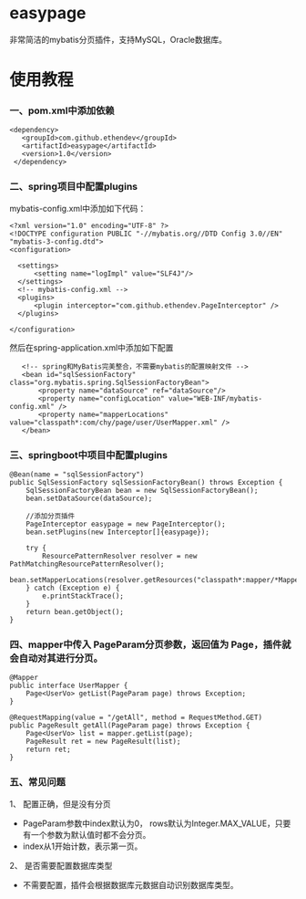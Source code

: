 # easypage
非常简洁的mybatis分页插件，支持MySQL，Oracle数据库。

# 使用教程

### 一、pom.xml中添加依赖

```
<dependency>
   <groupId>com.github.ethendev</groupId>
   <artifactId>easypage</artifactId>
   <version>1.0</version>
 </dependency>
```

### 二、spring项目中配置plugins
mybatis-config.xml中添加如下代码：
```
<?xml version="1.0" encoding="UTF-8" ?>
<!DOCTYPE configuration PUBLIC "-//mybatis.org//DTD Config 3.0//EN" "mybatis-3-config.dtd">
<configuration>

  <settings>
      <setting name="logImpl" value="SLF4J"/>
  </settings>
  <!-- mybatis-config.xml -->
  <plugins>
      <plugin interceptor="com.github.ethendev.PageInterceptor" />
  </plugins>

</configuration>
```
然后在spring-application.xml中添加如下配置
```
   <!-- spring和MyBatis完美整合，不需要mybatis的配置映射文件 -->
   <bean id="sqlSessionFactory" class="org.mybatis.spring.SqlSessionFactoryBean">
       <property name="dataSource" ref="dataSource"/>
       <property name="configLocation" value="WEB-INF/mybatis-config.xml" />
       <property name="mapperLocations" value="classpath*:com/chy/page/user/UserMapper.xml" />
   </bean>
```



### 三、springboot中项目中配置plugins

````
@Bean(name = "sqlSessionFactory")
public SqlSessionFactory sqlSessionFactoryBean() throws Exception {
    SqlSessionFactoryBean bean = new SqlSessionFactoryBean();
    bean.setDataSource(dataSource);

    //添加分页插件
    PageInterceptor easypage = new PageInterceptor();
    bean.setPlugins(new Interceptor[]{easypage});

    try {
        ResourcePatternResolver resolver = new PathMatchingResourcePatternResolver();
        bean.setMapperLocations(resolver.getResources("classpath*:mapper/*Mapper.xml"));
    } catch (Exception e) {
        e.printStackTrace();
    }
    return bean.getObject();
}
``````

### 四、mapper中传入 PageParam分页参数，返回值为 Page，插件就会自动对其进行分页。

```
@Mapper
public interface UserMapper {
    Page<UserVo> getList(PageParam page) throws Exception;
}

@RequestMapping(value = "/getAll", method = RequestMethod.GET)
public PageResult getAll(PageParam page) throws Exception {
    Page<UserVo> list = mapper.getList(page);
    PageResult ret = new PageResult(list);
    return ret;
}
```

### 五、常见问题

1、 配置正确，但是没有分页

* PageParam参数中index默认为0， rows默认为Integer.MAX_VALUE，只要有一个参数为默认值时都不会分页。
* index从1开始计数，表示第一页。

2、 是否需要配置数据库类型
* 不需要配置，插件会根据数据库元数据自动识别数据库类型。